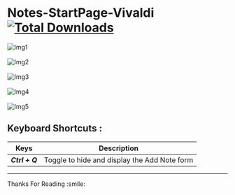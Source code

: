 # Notes-StartPage-Vivaldi                                                                                                                            [![Total Downloads](https://img.shields.io/github/downloads/mrakesh0608/Notes-StartPage-Vivaldi/total.svg?style=for-the-badge)](https://github.com/mrakesh0608/Notes-StartPage-Vivaldi/releases)



![Img1](https://user-images.githubusercontent.com/101246871/221579703-5be6db21-d935-42a8-8806-aeee3772e261.jpeg)
<br />
<br />
![Img2](https://user-images.githubusercontent.com/101246871/221579729-86d66165-0042-4ef6-8f30-ceb890f88479.jpeg)
<br />
<br />
![Img3](https://user-images.githubusercontent.com/101246871/221579722-360113bb-be15-40e4-ad69-d1235f10ce80.jpeg)
<br />
<br />
![Img4](https://user-images.githubusercontent.com/101246871/221579719-92a4072d-4149-48d0-9402-88392997b421.jpeg)
<br />
<br />
![Img5](https://user-images.githubusercontent.com/101246871/221579716-fb3dd78a-3f28-4ca5-a054-f10302de4416.jpeg)

## Keyboard Shortcuts :

Keys | Description
------------ | -------------
***Ctrl + Q***  | Toggle to hide and display the Add Note form


<hr />
Thanks For Reading :smile:
